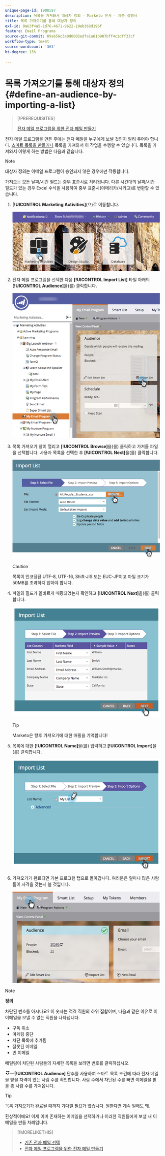 ```yaml
---
unique-page-id: 1900597
description: 목록을 가져와서 대상자 정의 - Marketo 문서 - 제품 설명서
title: 목록 가져오기를 통해 대상자 정의
exl-id: 9a63f4a5-1d76-4671-9622-19eb368d196f
feature: Email Programs
source-git-commit: 09a656c3a0d0002edfa1a61b987bff4c1dff33cf
workflow-type: tm+mt
source-wordcount: '363'
ht-degree: 15%

---
```


# 목록 가져오기를 통해 대상자 정의 {#define-an-audience-by-importing-a-list}

>[!PREREQUISITES]
>
>[전자 메일 프로그램을 위한 전자 메일 만들기](/help/marketo/product-docs/email-marketing/email-programs/email-program-actions/create-an-email-for-an-email-program.md)

전자 메일 프로그램을 만든 후에는 전자 메일을 누구에게 보낼 것인지 알려 주어야 합니다. [스마트 목록을 만들거나](/help/marketo/product-docs/core-marketo-concepts/smart-lists-and-static-lists/creating-a-smart-list/create-a-smart-list.md) 목록을 가져와서 이 작업을 수행할 수 있습니다. 목록을 가져와서 이렇게 하는 방법은 다음과 같습니다.

>[!NOTE]
>
>대상자 정의는 이메일 프로그램이 승인되지 않은 경우에만 작동합니다.
>
>가져오는 모든 날짜/시간 필드는 중부 표준시로 처리됩니다. 다른 시간대의 날짜/시간 필드가 있는 경우 Excel 수식을 사용하여 중부 표준시(아메리카/시카고)로 변환할 수 있습니다.

1. **[!UICONTROL Marketing Activities]**(으)로 이동합니다.

   ![](assets/login-marketing-activities-1.png)

1. 전자 메일 프로그램을 선택한 다음 **[!UICONTROL Import List]** 타일 아래의 **[!UICONTROL Audience]**&#x200B;을(를) 클릭합니다.

   ![](assets/importlist.png)

1. 목록 가져오기 창이 열리고 **[!UICONTROL Browse]**&#x200B;을(를) 클릭하고 가져올 파일을 선택합니다. 사용자 목록을 선택한 후 **[!UICONTROL Next]**&#x200B;을(를) 클릭합니다.

   ![](assets/importlist1.png)

   >[!CAUTION]
   >
   >목록이 인코딩된 UTF-8, UTF-16, Shift-JIS 또는 EUC-JP이고 파일 크기가 50MB를 초과하지 않아야 합니다.

1. 파일의 필드가 올바르게 매핑되었는지 확인하고 **[!UICONTROL Next]**&#x200B;을(를) 클릭합니다.

   ![](assets/image2014-9-12-11-3a10-3a7.png)

   >[!TIP]
   >
   >Marketo은 향후 가져오기에 대한 매핑을 기억합니다!

1. 목록에 대한 **[!UICONTROL Name]**&#x200B;을(를) 입력하고 **[!UICONTROL Import]**&#x200B;을(를) 클릭합니다.

   ![](assets/image2014-9-12-11-3a10-3a13.png)

1. 가져오기가 완료되면 기본 프로그램 탭으로 돌아갑니다. 여러분은 얼마나 많은 사람들이 자격을 갖는지 볼 것입니다.

   ![](assets/myemailprogram-1.jpg)

>[!NOTE]
>
>**정의**
>
>차단된 번호를 아시나요? 이 숫자는 적격 직원의 하위 집합이며, 다음과 같은 이유로 이 이메일을 보낼 수 없는 직원을 나타냅니다.
>
>* 구독 취소
>* 마케팅 중단
>* 차단 목록에 추가됨
>* 잘못된 이메일
>* 빈 이메일
>
>메일링이 차단된 사람들의 자세한 목록을 보려면 번호를 클릭하십시오.
>
>![ 타일의 ](assets/image2014-10-23-16-3a32-3a36-1.png)—**[!UICONTROL Audience]** 단추를 사용하여 스마트 목록 조건에 따라 전자 메일을 받을 자격이 있는 사람 수를 확인합니다. 사람 수에서 차단된 수를 빼면 이메일을 받을 총 사람 수를 가져옵니다.

>[!TIP]
>
>목록 가져오기가 완료될 때까지 기다릴 필요가 없습니다. 원한다면 계속 일해도 돼.

환상적이에요! 이제 이미 존재하는 이메일을 선택하거나 이러한 직원들에게 보낼 새 이메일을 만들 차례입니다.

>[!MORELIKETHIS]
>
>* [기존 전자 메일 선택](/help/marketo/product-docs/email-marketing/email-programs/email-program-actions/choose-an-existing-email.md)
>* [전자 메일 프로그램을 위한 전자 메일 만들기](/help/marketo/product-docs/email-marketing/email-programs/email-program-actions/create-an-email-for-an-email-program.md)
